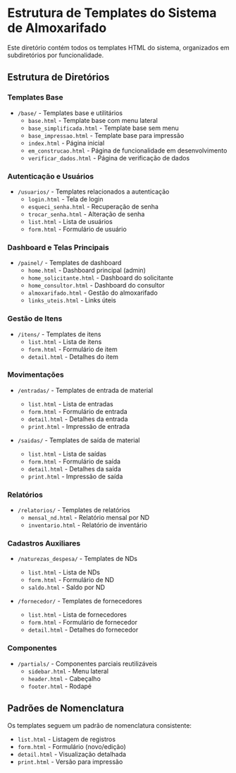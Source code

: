 # Estrutura de Templates do Sistema de Almoxarifado

Este diretório contém todos os templates HTML do sistema, organizados em subdiretórios por funcionalidade.

## Estrutura de Diretórios

### Templates Base
- `/base/` - Templates base e utilitários
  - `base.html` - Template base com menu lateral
  - `base_simplificada.html` - Template base sem menu
  - `base_impressao.html` - Template base para impressão
  - `index.html` - Página inicial
  - `em_construcao.html` - Página de funcionalidade em desenvolvimento
  - `verificar_dados.html` - Página de verificação de dados

### Autenticação e Usuários
- `/usuarios/` - Templates relacionados a autenticação
  - `login.html` - Tela de login
  - `esqueci_senha.html` - Recuperação de senha
  - `trocar_senha.html` - Alteração de senha
  - `list.html` - Lista de usuários
  - `form.html` - Formulário de usuário

### Dashboard e Telas Principais
- `/painel/` - Templates de dashboard
  - `home.html` - Dashboard principal (admin)
  - `home_solicitante.html` - Dashboard do solicitante
  - `home_consultor.html` - Dashboard do consultor
  - `almoxarifado.html` - Gestão do almoxarifado
  - `links_uteis.html` - Links úteis

### Gestão de Itens
- `/itens/` - Templates de itens
  - `list.html` - Lista de itens
  - `form.html` - Formulário de item
  - `detail.html` - Detalhes do item

### Movimentações
- `/entradas/` - Templates de entrada de material
  - `list.html` - Lista de entradas
  - `form.html` - Formulário de entrada
  - `detail.html` - Detalhes da entrada
  - `print.html` - Impressão de entrada

- `/saidas/` - Templates de saída de material
  - `list.html` - Lista de saídas
  - `form.html` - Formulário de saída
  - `detail.html` - Detalhes da saída
  - `print.html` - Impressão de saída

### Relatórios
- `/relatorios/` - Templates de relatórios
  - `mensal_nd.html` - Relatório mensal por ND
  - `inventario.html` - Relatório de inventário

### Cadastros Auxiliares
- `/naturezas_despesa/` - Templates de NDs
  - `list.html` - Lista de NDs
  - `form.html` - Formulário de ND
  - `saldo.html` - Saldo por ND

- `/fornecedor/` - Templates de fornecedores
  - `list.html` - Lista de fornecedores
  - `form.html` - Formulário de fornecedor
  - `detail.html` - Detalhes do fornecedor

### Componentes
- `/partials/` - Componentes parciais reutilizáveis
  - `sidebar.html` - Menu lateral
  - `header.html` - Cabeçalho
  - `footer.html` - Rodapé

## Padrões de Nomenclatura

Os templates seguem um padrão de nomenclatura consistente:
- `list.html` - Listagem de registros
- `form.html` - Formulário (novo/edição)
- `detail.html` - Visualização detalhada
- `print.html` - Versão para impressão 